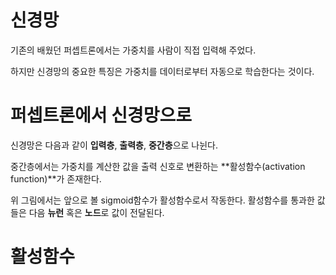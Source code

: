 # 신경망

기존의 배웠던 퍼셉트론에서는 가중치를 사람이 직접 입력해 주었다.

하지만 신경망의 중요한 특징은 가중치를 데이터로부터 자동으로 학습한다는 것이다.

# 퍼셉트론에서 신경망으로

신경망은 다음과 같이 **입력층**, **출력층**, **중간층**으로 나뉜다.



중간층에서는 가중치를 계산한 값을 출력 신호로 변환하는 **활성함수(activation function)**가 존재한다.



위 그림에서는 앞으로 볼 sigmoid함수가 활성함수로서 작동한다. 활성함수를 통과한 값들은 다음 **뉴런** 혹은 **노드**로 값이 전달된다.

# 활성함수
